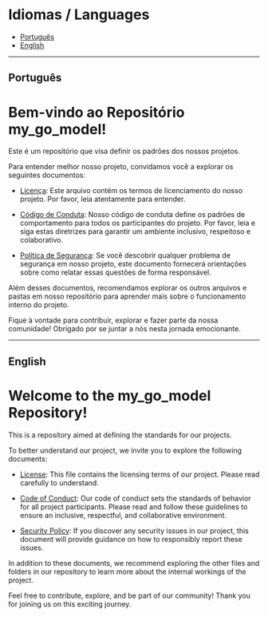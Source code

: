 # Idiomas / Languages

- [Português](#português)
- [English](#english)

---

## Português

# Bem-vindo ao Repositório my_go_model!

Este é um repositório que visa definir os padrões dos nossos projetos.

Para entender melhor nosso projeto, convidamos você a explorar os seguintes documentos:

- [Licença](LICENSE): Este arquivo contém os termos de licenciamento do nosso projeto. Por favor, leia atentamente para entender.

- [Código de Conduta](CODE_OF_CONDUCT.md): Nosso código de conduta define os padrões de comportamento para todos os participantes do projeto. Por favor, leia e siga estas diretrizes para garantir um ambiente inclusivo, respeitoso e colaborativo.

- [Política de Segurança](SECURITY.md): Se você descobrir qualquer problema de segurança em nosso projeto, este documento fornecerá orientações sobre como relatar essas questões de forma responsável.

Além desses documentos, recomendamos explorar os outros arquivos e pastas em nosso repositório para aprender mais sobre o funcionamento interno do projeto.

Fique à vontade para contribuir, explorar e fazer parte da nossa comunidade! Obrigado por se juntar a nós nesta jornada emocionante.

---

## English

# Welcome to the my_go_model Repository!

This is a repository aimed at defining the standards for our projects.

To better understand our project, we invite you to explore the following documents:

- [License](LICENSE): This file contains the licensing terms of our project. Please read carefully to understand.

- [Code of Conduct](CODE_OF_CONDUCT.md): Our code of conduct sets the standards of behavior for all project participants. Please read and follow these guidelines to ensure an inclusive, respectful, and collaborative environment.

- [Security Policy](SECURITY.md): If you discover any security issues in our project, this document will provide guidance on how to responsibly report these issues.

In addition to these documents, we recommend exploring the other files and folders in our repository to learn more about the internal workings of the project.

Feel free to contribute, explore, and be part of our community! Thank you for joining us on this exciting journey.

